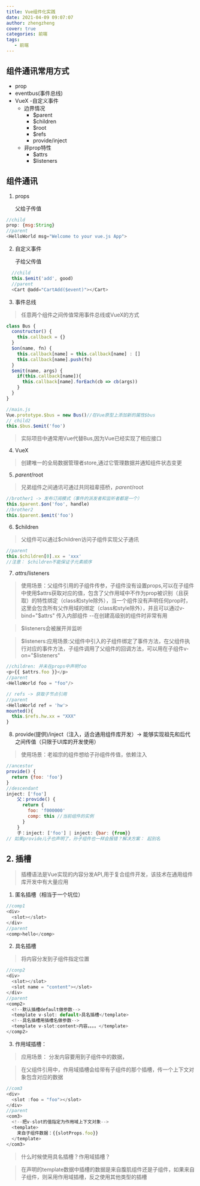 ```yaml
---
title: Vue组件化实践
date: 2021-04-09 09:07:07
author: zhengzheng
cover: true
categories: 前端
tags:
   - 前端
---
```


## 组件通讯常用方式

- prop
- eventbus(事件总线)
- VueX
-自定义事件
  - 边界情况
      - $parent
      - $children
      - $root
      - $refs
      - provide/inject
  - 非prop特性  
    - $attrs
    - $listeners

## 组件通讯

1. props

   父给子传值
  ```js
  //child
  prop: {msg:String}
  //parent
  <HelloWorld msg="Welcome to your vue.js App">
  ```
  2. 自定义事件

     子给父传值

  ```js
    //child
    this.$emit('add', good)
    //parent
    <Cart @add="CartAdd($event)"></Cart>
  ```
  3. 事件总线
  > 任意两个组件之间传值常用事件总线或VueX的方式
  ```js
  class Bus {
    constructor() {
      this.callback = {}
    }
    $on(name, fn) {
      this.callback[name] = this.callback[name] : []
      this.callback[name].push(fn)
    }
    $emit(name, args) {
      if(this.callback[name]){
        this.callback[name].forEach(cb => cb(args))
      }
    }
  }

  //main.js
  Vue.prototype.$bus = new Bus()//在Vue原型上添加新的属性$bus
  // child2
  this.$bus.$emit('foo')

  ```
  > 实际项目中通常用Vue代替Bus,因为Vue已经实现了相应接口
  4. VueX
  > 创建唯一的全局数据管理者store,通过它管理数据并通知组件状态变更
  5. $parent/$root
  > 兄弟组件之间通讯可通过共同祖辈搭桥，$parent/$root
   ```js
   //brother1 -> 发布订阅模式（事件的派发者和监听者都是一个）
   this.$parent.$on('foo', handle)
   //brother2
   this.$parent.$emit('foo')
   ```
   6. $children
   > 父组件可以通过$children访问子组件实现父子通讯
```js
//parent
this.$children[0].xx = 'xxx'
//注意： $children不能保证子元素顺序
```
7. $attrs/$listeners 
> 使用场景：父组件引用的子组件传参，子组件没有设置props,可以在子组件中使用$attrs获取对应的值，包含了父作用域中不作为prop被识别（且获取）的特性绑定（class和style除外），当一个组件没有声明任何prop时，这里会包含所有父作用域的绑定（class和style除外），并且可以通过v-bind="$attrs" 传入内部组件 --在创建高级别的组件时非常有用

  >  $listeners会被展开并监听

  > $listeners:应用场景:父组件中引入的子组件绑定了事件方法，在父组件执行对应的事件方法，子组件调用了父组件的回调方法，可以用在子组件v-on="$listeners"

```js
//children: 并未在props中声明foo
<p>{{ $attrs.foo }}</p>
//parent
<HelloWorld foo = "foo"/>

// refs -> 获取子节点引用  
//parent
<HelloWorld ref = 'hw'>
mounted(){
  this.$refs.hw.xx = "XXX"
}
```
8. provide(提供)/inject（注入，适合通用组件库开发）-> 能够实现祖先和后代之间传值（只限于UI库的开发使用）
> 使用场景：老祖宗的组件想给子孙组件传值，依赖注入

```js
//ancestor
provide() {
  return {foo: 'foo'}
}
//descendant
inject: ['foo']
    父：provide() {
      return {
        foo: 'f000000'
        comp: this //当前组件的实例
      }
    }
    子：inject: ['foo'] | inject: {bar: {from}}
// 如果provide儿子也声明了，孙子组件也一样会报错？解决方案： 起别名
```
## 2. 插槽

> 插槽语法是Vue实现的内容分发API,用于复合组件开发，该技术在通用组件库开发中有大量应用

1. 匿名插槽（相当于一个坑位）
```js
//comp1
<div>
  <slot></slot>
</div>
//parent
<comp>hello</comp>
```
2. 具名插槽
> 将内容分发到子组件指定位置
```js
//conp2
<div>
  <slot></slot>
  <slot name = "content"></slot>
</div>
//parent
<comp2>
  <!--默认插槽default做参数-->
  <template v-slot: default>具名插槽</template>
  <!--具名插槽用插槽名做参数-->
  <template v-slot:content>内容。。。。</template>
</comp2>
```
3. 作用域插槽：
> 应用场景： 分发内容要用到子组件中的数据，

> 在父组件引用中，作用域插槽会给带有子组件的那个插槽，传一个上下文对象包含对应的数据

```js
//com3
<div>
  <slot :foo = "foo"></slot>
</div>
//parent
<com3>
  <!--把v-slot的值指定为作用域上下文对象-->
  <template>
    来自子组件数据：{{slotProps.foo}}
  </template>
</com3>
```
> 什么时候使用具名插槽？作用域插槽？

> 在声明的template数据中插槽的数据是来自腹肌组件还是子组件，如果来自子组件，则采用作用域插槽，反之使用其他类型的插槽




